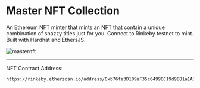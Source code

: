 # Master NFT Collection

An Ethereum NFT minter that mints an NFT that contain a unique combination of snazzy titles just for you. Connect to Rinkeby testnet to mint. Built with Hardhat and EthersJS. 


![masternft](https://user-images.githubusercontent.com/50122869/159505380-aa5b25ff-6c62-4563-b3f8-78dd0a8b3df3.gif)


<hr/>

NFT Contract Address:
```
https://rinkeby.etherscan.io/address/0xb76fa3D109aF35c64990C19d9881a1A3e036DB69
```
